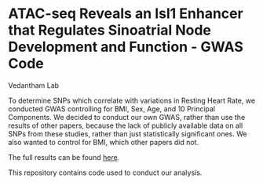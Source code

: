 # ATAC-seq Reveals an Isl1 Enhancer that Regulates Sinoatrial Node Development and Function - GWAS Code

Vedantham Lab

To determine SNPs which correlate with variations in Resting Heart Rate, we conducted GWAS controlling for BMI, Sex, Age, and 10 Principal Components. We decided to conduct our own GWAS, rather than use the results of other papers, because the lack of publicly available data on all SNPs from these studies, rather than just statistically significant ones. We also wanted to control for BMI, which other papers did not. 

The full results can be found [here](https://www.ahajournals.org/doi/abs/10.1161/CIRCRESAHA.120.317145).

This repository contains code used to conduct our analysis. 
